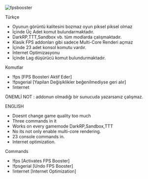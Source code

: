 ![fpsbooster](https://user-images.githubusercontent.com/26165265/52517353-675f9f00-2c4b-11e9-8ffa-49f78c83196d.jpg)



Türkçe 

* Oyunun görüntü kalitesini bozmaz oyun piksel piksel olmaz
* İçinde Üç Adet komut bulundarmaktadır.
* DarkRP,TTT,Sandbox vb. tüm modlarda çalışmaktadır.
* Klasik FPS addonları gibi sadece Multi-Core Renderi açmaz
* İçinde 23 adet konsol komutu vardır.
* İnternet Optimizasyonu 
* İçinde Lag düşürücü komut bulundurmaktadır.


Komutlar 

* !fps [FPS Boosteri Aktif Eder]
* !fpsgerial [Yapilan Değişiklikler beğenilmediyse geri alır]
* !internet

ÖNEMLİ NOT : addonun olmadığı bir sunucuda yazarsanız çalışmaz.




ENGLISH 

* Doesnt change game quality too much
* Three commands in it
* Works on every gamemode DarkRP,Sandbox,TTT
* No its not only enable multi-core rendering.
* 23 console commands in.
* Internet optimization.


Commands

* !fps [Activates FPS Booster]
* !fpsgerial [Undo FPS Booster]
* !internet [Internet Optimization]


